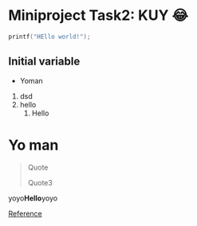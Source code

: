 # Miniproject Task2: KUY 😂
``` c
printf("HEllo world!");
```

## Initial variable
- Yoman
  
1. dsd
2. hello
    1. Hello


<h1>Yo man</h1>

> Quote
>
> Quote3

yoyo**Hello**yoyo

[Reference](www.google.com)


